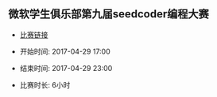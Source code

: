 ﻿## 微软学生俱乐部第九届seedcoder编程大赛

* [比赛链接](https://www.luogu.org/contest/show?tid=1990)

* 开始时间: 2017-04-29 17:00

* 结束时间: 2017-04-29 23:00

* 比赛时长: 6小时
